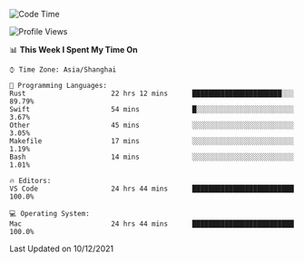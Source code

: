 <!--START_SECTION:waka-->
![Code Time](http://img.shields.io/badge/Code%20Time-787%20hrs%2018%20mins-blue)

![Profile Views](http://img.shields.io/badge/Profile%20Views-5-blue)

📊 **This Week I Spent My Time On** 

```text
⌚︎ Time Zone: Asia/Shanghai

💬 Programming Languages: 
Rust                     22 hrs 12 mins      ██████████████████████░░░   89.79% 
Swift                    54 mins             █░░░░░░░░░░░░░░░░░░░░░░░░   3.67% 
Other                    45 mins             ░░░░░░░░░░░░░░░░░░░░░░░░░   3.05% 
Makefile                 17 mins             ░░░░░░░░░░░░░░░░░░░░░░░░░   1.19% 
Bash                     14 mins             ░░░░░░░░░░░░░░░░░░░░░░░░░   1.01%

🔥 Editors: 
VS Code                  24 hrs 44 mins      █████████████████████████   100.0%

💻 Operating System: 
Mac                      24 hrs 44 mins      █████████████████████████   100.0%

```


 Last Updated on 10/12/2021
<!--END_SECTION:waka-->

